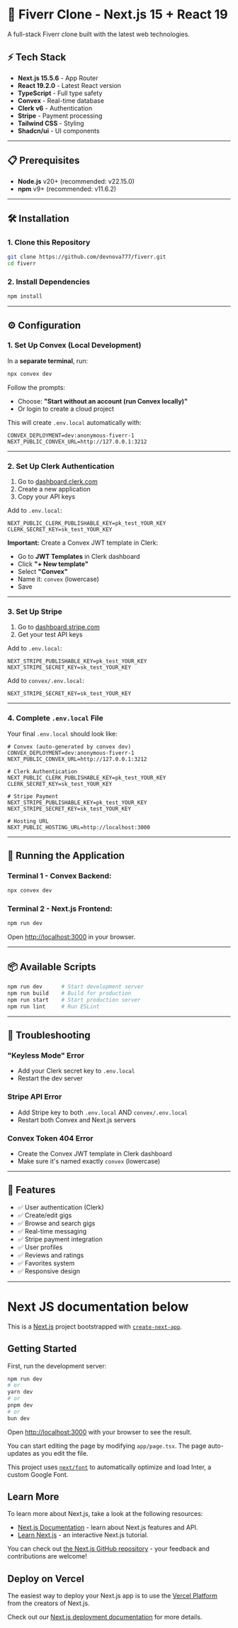 # 🚀 Fiverr Clone - Next.js 15 + React 19


A full-stack Fiverr clone built with the latest web technologies.

## ⚡ Tech Stack

- **Next.js 15.5.6** - App Router
- **React 19.2.0** - Latest React version
- **TypeScript** - Full type safety
- **Convex** - Real-time database
- **Clerk v6** - Authentication
- **Stripe** - Payment processing
- **Tailwind CSS** - Styling
- **Shadcn/ui** - UI components

---

## 📋 Prerequisites

- **Node.js** v20+ (recommended: v22.15.0)
- **npm** v9+ (recommended: v11.6.2)

---

## 🛠️ Installation

### 1. Clone this Repository
```bash
git clone https://github.com/devnova777/fiverr.git
cd fiverr
```

### 2. Install Dependencies
```bash
npm install
```

---

## ⚙️ Configuration

### 1. Set Up Convex (Local Development)

In a **separate terminal**, run:
```bash
npx convex dev
```

Follow the prompts:
- Choose: **"Start without an account (run Convex locally)"**
- Or login to create a cloud project

This will create `.env.local` automatically with:
```env
CONVEX_DEPLOYMENT=dev:anonymous-fiverr-1
NEXT_PUBLIC_CONVEX_URL=http://127.0.0.1:3212
```

---

### 2. Set Up Clerk Authentication

1. Go to [dashboard.clerk.com](https://dashboard.clerk.com/)
2. Create a new application
3. Copy your API keys

Add to `.env.local`:
```env
NEXT_PUBLIC_CLERK_PUBLISHABLE_KEY=pk_test_YOUR_KEY
CLERK_SECRET_KEY=sk_test_YOUR_KEY
```

**Important:** Create a Convex JWT template in Clerk:
- Go to **JWT Templates** in Clerk dashboard
- Click **"+ New template"**
- Select **"Convex"**
- Name it: `convex` (lowercase)
- Save

---

### 3. Set Up Stripe

1. Go to [dashboard.stripe.com](https://dashboard.stripe.com/test/apikeys)
2. Get your test API keys

Add to `.env.local`:
```env
NEXT_STRIPE_PUBLISHABLE_KEY=pk_test_YOUR_KEY
NEXT_STRIPE_SECRET_KEY=sk_test_YOUR_KEY
```

Add to `convex/.env.local`:
```env
NEXT_STRIPE_SECRET_KEY=sk_test_YOUR_KEY
```

---

### 4. Complete `.env.local` File

Your final `.env.local` should look like:

```env
# Convex (auto-generated by convex dev)
CONVEX_DEPLOYMENT=dev:anonymous-fiverr-1
NEXT_PUBLIC_CONVEX_URL=http://127.0.0.1:3212

# Clerk Authentication
NEXT_PUBLIC_CLERK_PUBLISHABLE_KEY=pk_test_YOUR_KEY
CLERK_SECRET_KEY=sk_test_YOUR_KEY

# Stripe Payment
NEXT_STRIPE_PUBLISHABLE_KEY=pk_test_YOUR_KEY
NEXT_STRIPE_SECRET_KEY=sk_test_YOUR_KEY

# Hosting URL
NEXT_PUBLIC_HOSTING_URL=http://localhost:3000
```

---

## 🚀 Running the Application

### Terminal 1 - Convex Backend:
```bash
npx convex dev
```

### Terminal 2 - Next.js Frontend:
```bash
npm run dev
```

Open [http://localhost:3000](http://localhost:3000) in your browser.

---

## 📦 Available Scripts

```bash
npm run dev      # Start development server
npm run build    # Build for production
npm run start    # Start production server
npm run lint     # Run ESLint
```

---

## 🔧 Troubleshooting

### "Keyless Mode" Error
- Add your Clerk secret key to `.env.local`
- Restart the dev server

### Stripe API Error
- Add Stripe key to both `.env.local` AND `convex/.env.local`
- Restart both Convex and Next.js servers

### Convex Token 404 Error
- Create the Convex JWT template in Clerk dashboard
- Make sure it's named exactly `convex` (lowercase)

---

## 📝 Features

- ✅ User authentication (Clerk)
- ✅ Create/edit gigs
- ✅ Browse and search gigs
- ✅ Real-time messaging
- ✅ Stripe payment integration
- ✅ User profiles
- ✅ Reviews and ratings
- ✅ Favorites system
- ✅ Responsive design

---




# Next JS documentation below

This is a [Next.js](https://nextjs.org/) project bootstrapped with [`create-next-app`](https://github.com/vercel/next.js/tree/canary/packages/create-next-app).

## Getting Started

First, run the development server:

```bash
npm run dev
# or
yarn dev
# or
pnpm dev
# or
bun dev
```

Open [http://localhost:3000](http://localhost:3000) with your browser to see the result.

You can start editing the page by modifying `app/page.tsx`. The page auto-updates as you edit the file.

This project uses [`next/font`](https://nextjs.org/docs/basic-features/font-optimization) to automatically optimize and load Inter, a custom Google Font.

## Learn More

To learn more about Next.js, take a look at the following resources:

- [Next.js Documentation](https://nextjs.org/docs) - learn about Next.js features and API.
- [Learn Next.js](https://nextjs.org/learn) - an interactive Next.js tutorial.

You can check out [the Next.js GitHub repository](https://github.com/vercel/next.js/) - your feedback and contributions are welcome!

## Deploy on Vercel

The easiest way to deploy your Next.js app is to use the [Vercel Platform](https://vercel.com/new?utm_medium=default-template&filter=next.js&utm_source=create-next-app&utm_campaign=create-next-app-readme) from the creators of Next.js.

Check out our [Next.js deployment documentation](https://nextjs.org/docs/deployment) for more details.
